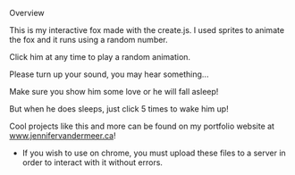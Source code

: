 Overview 

This is my interactive fox made with the create.js. I used sprites to animate the fox and it runs using a random number. 

Click him at any time to play a random animation.

Please turn up your sound, you may hear something...

Make sure you show him some love or he will fall asleep!

But when he does sleeps, just click 5 times to wake him up!

Cool projects like this and more can be found on my portfolio website at www.jennifervandermeer.ca!

* If you wish to use on chrome, you must upload these files to a server in order to interact with it without errors. 